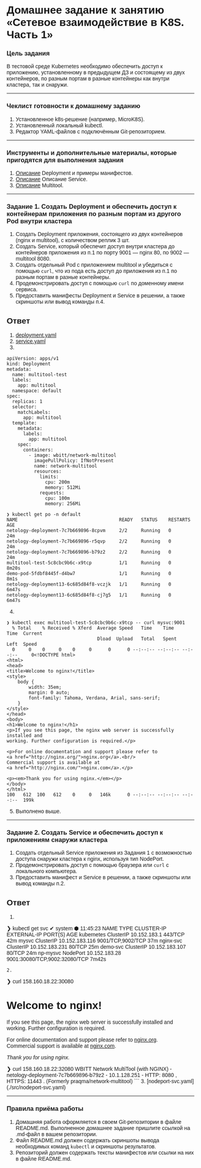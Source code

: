 # Домашнее задание к занятию «Сетевое взаимодействие в K8S. Часть 1»

### Цель задания

В тестовой среде Kubernetes необходимо обеспечить доступ к приложению, установленному в предыдущем ДЗ и состоящему из двух контейнеров, по разным портам в разные контейнеры как внутри кластера, так и снаружи.

------

### Чеклист готовности к домашнему заданию

1. Установленное k8s-решение (например, MicroK8S).
2. Установленный локальный kubectl.
3. Редактор YAML-файлов с подключённым Git-репозиторием.

------

### Инструменты и дополнительные материалы, которые пригодятся для выполнения задания

1. [Описание](https://kubernetes.io/docs/concepts/workloads/controllers/deployment/) Deployment и примеры манифестов.
2. [Описание](https://kubernetes.io/docs/concepts/services-networking/service/) Описание Service.
3. [Описание](https://github.com/wbitt/Network-MultiTool) Multitool.

------

### Задание 1. Создать Deployment и обеспечить доступ к контейнерам приложения по разным портам из другого Pod внутри кластера

1. Создать Deployment приложения, состоящего из двух контейнеров (nginx и multitool), с количеством реплик 3 шт.
2. Создать Service, который обеспечит доступ внутри кластера до контейнеров приложения из п.1 по порту 9001 — nginx 80, по 9002 — multitool 8080.
3. Создать отдельный Pod с приложением multitool и убедиться с помощью `curl`, что из пода есть доступ до приложения из п.1 по разным портам в разные контейнеры.
4. Продемонстрировать доступ с помощью `curl` по доменному имени сервиса.
5. Предоставить манифесты Deployment и Service в решении, а также скриншоты или вывод команды п.4.





## Ответ
1. [deployment.yaml](./src/deployment.yaml)
2. [service.yaml](./src/service.yaml)
3.  
```
apiVersion: apps/v1
kind: Deployment
metadata:
  name: multitool-test
  labels:
    app: multitool
  namespace: default
spec:
  replicas: 1
  selector:
    matchLabels:
      app: multitool
  template:
    metadata:
      labels:
        app: multitool
    spec:
      containers:
        - image: wbitt/network-multitool
          imagePullPolicy: IfNotPresent
          name: network-multitool
          resources:
            limits:
              cpu: 200m
              memory: 512Mi
            requests:
              cpu: 100m
              memory: 256Mi

❯ kubectl get po -n default
NAME                                     READY   STATUS    RESTARTS   AGE
netology-deployment-7c7b669896-8cpvm     2/2     Running   0          24m
netology-deployment-7c7b669896-r5qvp     2/2     Running   0          24m
netology-deployment-7c7b669896-b79z2     2/2     Running   0          24m
multitool-test-5c8cbc9b6c-x9tcp          1/1     Running   0          8m20s
demo-pod-5fdbf8445f-d4bw7                1/1     Running   0          8m1s
netology-deployment13-6c685d84f8-vczjk   1/1     Running   0          6m47s
netology-deployment13-6c685d84f8-cj7g5   1/1     Running   0          6m47s
```
4.  
```
❯ kubectl exec multitool-test-5c8cbc9b6c-x9tcp -- curl mysvc:9001
  % Total    % Received % Xferd  Average Speed   Time    Time     Time  Current
                                 Dload  Upload   Total   Spent    Left  Speed
  0     0    0     0    0     0      0      0 --:--:-- --:--:-- --:--:--     0<!DOCTYPE html>
<html>
<head>
<title>Welcome to nginx!</title>
<style>
    body {
        width: 35em;
        margin: 0 auto;
        font-family: Tahoma, Verdana, Arial, sans-serif;
    }
</style>
</head>
<body>
<h1>Welcome to nginx!</h1>
<p>If you see this page, the nginx web server is successfully installed and
working. Further configuration is required.</p>

<p>For online documentation and support please refer to
<a href="http://nginx.org/">nginx.org</a>.<br/>
Commercial support is available at
<a href="http://nginx.com/">nginx.com</a>.</p>

<p><em>Thank you for using nginx.</em></p>
</body>
</html>
100   612  100   612    0     0   146k      0 --:--:-- --:--:-- --:--:--  199k
```
5. Выполнено выше.
------

### Задание 2. Создать Service и обеспечить доступ к приложениям снаружи кластера

1. Создать отдельный Service приложения из Задания 1 с возможностью доступа снаружи кластера к nginx, используя тип NodePort.
2. Продемонстрировать доступ с помощью браузера или `curl` с локального компьютера.
3. Предоставить манифест и Service в решении, а также скриншоты или вывод команды п.2.

## Ответ
1. ```
❯ kubectl get svc                                                       ✔  system ⬢  11:45:23 
NAME         TYPE        CLUSTER-IP       EXTERNAL-IP   PORT(S)                         AGE
kubernetes   ClusterIP   10.152.183.1     <none>        443/TCP                         42m
mysvc        ClusterIP   10.152.183.116   <none>        9001/TCP,9002/TCP               37m
nginx-svc    ClusterIP   10.152.183.231   <none>        80/TCP                          25m
demo-svc     ClusterIP   10.152.183.107   <none>        80/TCP                          24m
np-mysvc     NodePort    10.152.183.28    <none>        9001:30080/TCP,9002:32080/TCP   7m42s
```
2.
```
❯ curl 158.160.18.22:30080
<!DOCTYPE html>
<html>
<head>
<title>Welcome to nginx!</title>
<style>
    body {
        width: 35em;
        margin: 0 auto;
        font-family: Tahoma, Verdana, Arial, sans-serif;
    }
</style>
</head>
<body>
<h1>Welcome to nginx!</h1>
<p>If you see this page, the nginx web server is successfully installed and
working. Further configuration is required.</p>

<p>For online documentation and support please refer to
<a href="http://nginx.org/">nginx.org</a>.<br/>
Commercial support is available at
<a href="http://nginx.com/">nginx.com</a>.</p>

<p><em>Thank you for using nginx.</em></p>
</body>
</html>
❯ curl 158.160.18.22:32080
WBITT Network MultiTool (with NGINX) - netology-deployment-7c7b669896-b79z2 - 10.1.128.251 - HTTP: 8080 , HTTPS: 11443 . (Formerly praqma/network-multitool)
```
3.  [nodeport-svc.yaml](./src/nodeport-svc.yaml)


-----
### Правила приёма работы

1. Домашняя работа оформляется в своем Git-репозитории в файле README.md. Выполненное домашнее задание пришлите ссылкой на .md-файл в вашем репозитории.
2. Файл README.md должен содержать скриншоты вывода необходимых команд `kubectl` и скриншоты результатов.
3. Репозиторий должен содержать тексты манифестов или ссылки на них в файле README.md.

